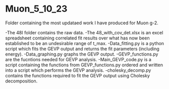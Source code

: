 # Muon_5_10_23

Folder containing the most updataed work I have produced for Muon g-2.

-The 48I folder contains the raw data.
-The 48_with_cov_det.xlsx is an excel spreadsheet containing correlated fit results over what has now been established to be an undesirable range of t_max.
-Data_fitting.py is a python script which fits the GEVP output and returns the fit parameters (including energy).
-Data_graphing.py graphs the GEVP output.
-GEVP_functions.py are the fucntions needed for GEVP analysis.
-Main_GEVP_code.py is a script containing the functions from GEVP_functions.py ordered and written into a script which performs the GEVP analysis.
-cholesky_decomp.py contains the functions required to fit the GEVP output using Cholesky decomposition.
